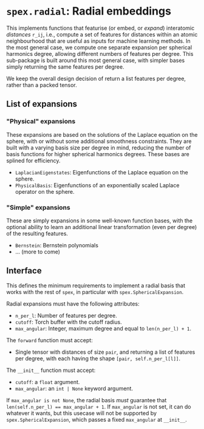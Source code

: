 # `spex.radial`: Radial embeddings

This implements functions that featurise (or embed, or *expand*) interatomic *distances* `r_ij`, i.e., compute a set of features for distances within an atomic neighbourhood that are useful as inputs for machine learning methods. In the most general case, we compute one separate expansion per spherical harmonics degree, allowing different numbers of features per degree. This sub-package is built around this most general case, with simpler bases simply returning the same features per degree.

We keep the overall design decision of return a list features per degree, rather than a packed tensor.

## List of expansions

### "Physical" expansions

These expansions are based on the solutions of the Laplace equation on the sphere, with or without some additional smoothness constraints. They are built with a varying basis size per degree in mind, reducing the number of basis functions for higher spherical harmonics degrees. These bases are splined for efficiency.

- `LaplacianEigenstates`: Eigenfunctions of the Laplace equation on the sphere.
- `PhysicalBasis`: Eigenfunctions of an exponentially scaled Laplace operator on the sphere.

### "Simple" expansions

These are simply expansions in some well-known function bases, with the optional ability to learn an additional linear transformation (even per degree) of the resulting features.

- `Bernstein`: Bernstein polynomials
- ... (more to come)

## Interface

This defines the minimum requirements to implement a radial basis that works with the rest of `spex`, in particular with `spex.SphericalExpansion`.

Radial expansions must have the following attributes:

- `n_per_l`: Number of features per degree.
- `cutoff`: Torch buffer with the cutoff radius.
- `max_angular`: Integer, maximum degree and equal to `len(n_per_l) + 1`.

The `forward` function must accept:

- Single tensor with distances of size `pair`, and returning a list of features per degree, with each having the shape `[pair, self.n_per_l[l]]`.

The `__init__` function must accept:

- `cutoff`: a `float` argument.
- `max_angular`: an `int | None` keyword argument.

If `max_angular is not None`, the radial basis *must* guarantee that `len(self.n_per_l) == max_angular + 1`. If `max_angular` is not set, it can do whatever it wants, but this usecase will not be supported by `spex.SphericalExpansion`, which passes a fixed `max_angular` at `__init__`.
